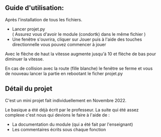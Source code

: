 ## Guide d'utilisation:
Après l'installation de tous les fichiers.
  - Lancer projet.py  
    ( Assurez vous d'avoir le module (condortk) dans le même fichier ) 
  - Une fenêtre s'ouvrira, cliquer sur Jouer puis à l'aide des touches directionnelle vous pouvez commencer à jouer 


Avec le flèche de haut la vitesse augmente jusqu'à 10 et flèche de bas pour diminuer la vitesse.


En cas de collision avec la route (fille blanche) le fenêtre se ferme et vous de nouveau lancer la partie en rebootant le ficher projet.py
## Détail du projet 


C'est un mini projet fait individuellement en Novembre 2022.


Le basique a été déjà écrit par le professeur. La suite qui été assez complexe c'est nous qui devions le faire à l'aide de :
  - La documentation du module (qui a été fait par l'enseignant)
  - Les commentaires écrits sous chaque fonction 
